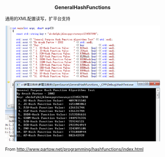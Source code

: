 <p align="center">
  <h3 align="center">GeneralHashFunctions</h3>
  <p align="center">
</p>


通用的XML配置读写，扩平台支持

![ScreenShot](/ScreenShot.png)

From
    http://www.partow.net/programming/hashfunctions/index.html

